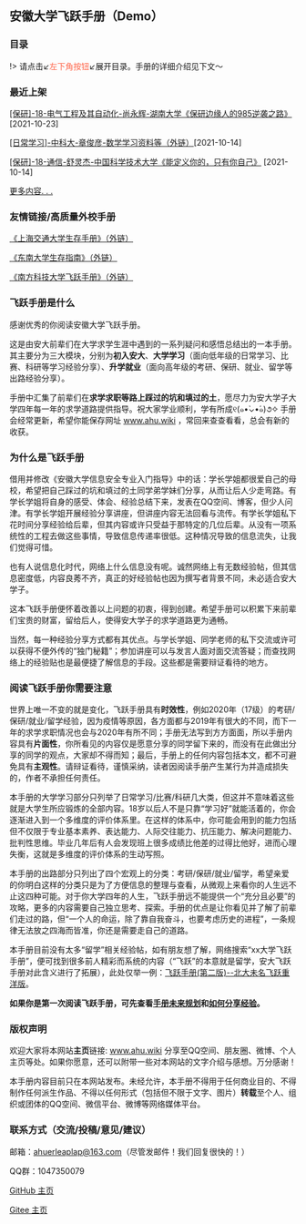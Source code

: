 ## 安徽大学飞跃手册（Demo）

### 目录

!> 请点击↙️<font color="ff6347">左下角按钮</font>↙️展开目录。手册的详细介绍见下文～

### 最近上架

[[保研]-18-电气工程及其自动化-尚永辉-湖南大学《保研边缘人的985逆袭之路》](升学就业/电气工程与自动化学院/18-电气工程及其自动化-尚永辉.md)[2021-10-23]

[[日常学习]-中科大-章俊彦-数学学习资料等（外链）](http://home.ustc.edu.cn/~yx3x/USTCdata.html)[2021-10-14]

[[保研]-18-通信-舒灵杰-中国科学技术大学《能定义你的，只有你自己》](升学就业/互联网学院/18-通信-舒灵杰.md) [2021-10-14]

[更多内容. . . ](more.md)

### 友情链接/高质量外校手册

[《上海交通大学生存手册》（外链）](https://survivesjtu.gitbook.io/survivesjtumanual/xu/xu)

[《东南大学生存指南》（外链）](https://www.yuque.com/wangzonghui-jujm4/telvdb)

[《南方科技大学飞跃手册》（外链）](https://sustech-application.com/#/)

### 飞跃手册是什么

感谢优秀的你阅读安徽大学飞跃手册。

这是由安大前辈们在大学求学生涯中遇到的一系列疑问和感悟总结出的一本手册。其主要分为三大模块，分别为**初入安大**、**大学学习**（面向低年级的日常学习、比赛、科研等学习经验分享）、**升学就业**（面向高年级的考研、保研、就业、留学等出路经验分享）。

手册中汇集了前辈们在**求学求职等路上踩过的坑和填过的土**，愿尽力为安大学子大学四年每一年的求学道路提供指导。祝大家学业顺利，学有所成୧(๑•̀⌄•́๑)૭✧ 手册会经常更新，希望你能保存网址 www.ahu.wiki ，常回来查查看看，总会有新的收获。

### 为什么是飞跃手册

借用并修改《安徽大学信息安全专业入门指导》中的话：学长学姐都很爱自己的母校，希望把自己踩过的坑和填过的土同学弟学妹们分享，从而让后人少走弯路。有学长学姐将自身的感受、体会、经验总结下来，发表在QQ空间、博客，但少人问津。有学长学姐开展经验分享讲座，但讲座内容无法回看与流传。有学长学姐私下花时间分享经验给后辈，但其内容或许只受益于那特定的几位后辈。从没有一项系统性的工程去做这些事情，导致信息传递率很低。这种情况导致的信息流失，让我们觉得可惜。

也有人说信息化时代，网络上什么信息没有呢。诚然网络上有无数经验帖，但其信息密度低，内容良莠不齐，真正的好经验帖也因为撰写者背景不同，未必适合安大学子。

这本飞跃手册便怀着改善以上问题的初衷，得到创建。希望手册可以积累下来前辈们宝贵的财富，留给后人，使得安大学子的求学道路更为通畅。

当然，每一种经验分享方式都有其优点。与学长学姐、同学老师的私下交流或许可以获得不便外传的“独门秘籍”；参加讲座可以与发言人面对面交流答疑；而查找网络上的经验贴也是最便捷了解信息的手段。这些都是需要辩证看待的地方。

### 阅读飞跃手册你需要注意

世界上唯一不变的就是变化，飞跃手册具有**时效性**，例如2020年（17级）的考研/保研/就业/留学经验，因为疫情等原因，各方面都与2019年有很大的不同，而下一年的求学求职情况也会与2020年有所不同；手册无法写到方方面面，所以手册内容具有**片面性**，你所看见的内容仅是愿意分享的同学留下来的，而没有在此做出分享的同学的观点，大家却不得而知；最后，手册上的任何内容包括本文，都不可避免具有**主观性**。请辩证看待，谨慎采纳，读者因阅读手册产生某行为并造成损失的，作者不承担任何责任。

本手册的大学学习部分只列举了日常学习/比赛/科研几大类，但这并不意味着这些就是大学生所应锻炼的全部内容。18岁以后人不是只靠“学习好”就能活着的，你会逐渐进入到一个多维度的评价体系里。在这样的体系中，你可能会用到的能力包括但不仅限于专业基本素养、表达能力、人际交往能力、抗压能力、解决问题能力、批判性思维。毕业几年后有人会发现班上很多成绩比他差的过得比他好，进而心理失衡，这就是多维度的评价体系的生动写照。

本手册的出路部分只列出了四个宏观上的分类：考研/保研/就业/留学，希望亲爱的你明白这样的分类只是为了方便信息的整理与查看，从微观上来看你的人生远不止这四种可能。对于你大学四年的人生，飞跃手册远不能提供一个“充分且必要”的攻略，更多的内容需要自己独立思考、探索。手册的优点是让你看见并了解了前辈们走过的路，但“一个人的命运，除了靠自我奋斗，也要考虑历史的进程”，一条规律无法放之四海而皆准，你还是需要走自己的道路。

本手册目前没有太多“留学”相关经验帖，如有朋友想了解，网络搜索“xx大学飞跃手册”，便可找到很多前人精彩而系统的内容（“飞跃”的本意就是留学，安大飞跃手册对此含义进行了拓展），此处仅举一例：[飞跃手册(第二版)--北大未名飞跃重洋版](https://ahuer-leaplap.github.io/Impart-Inherit/升学就业/升学就业概述/飞跃手册(第二版)--北大未名飞跃重洋版.pdf)。

**如果你是第一次阅读飞跃手册，可先查看[手册未来规划](Preface/future.md)和[如何分享经验](Preface/fenxiang.md)。**

### 版权声明

欢迎大家将本网站**主页**链接: www.ahu.wiki 分享至QQ空间、朋友圈、微博、个人主页等处。如果你愿意，还可以附带一些对本网站的文字介绍与感想。万分感谢！

本手册内容目前只在本网站发布。未经允许，本手册不得用于任何商业目的、不得制作任何派生作品、不得以任何形式（包括但不限于文字、图片）**转载**至个人、组织或团体的QQ空间、微信平台、微博等网络媒体平台。

### 联系方式（交流/投稿/意见/建议）

邮箱：ahuerleaplap@163.com（尽管发邮件！我们回复很快的！）

QQ群：1047350079

[GitHub 主页](https://github.com/AHUer-LeapLap/Impart-Inherit)

[Gitee 主页](https://gitee.com/ahuwiki/Impart-Inherit)

<br><font color="#C8C8C8"><span id="busuanzi_container_site_pv" style='display:none'>飞跃手册总浏览量: 7770+<span id="busuanzi_value_site_pv"></span> 次
</span>
<span id="busuanzi_container_site_uv" style='display:none'> | 总访客数: 3611+<span id="busuanzi_value_site_uv"></span> 人 | 
All Rights Reserved.</font></span>
<br>